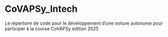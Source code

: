 # CoVAPSy_Intech
Le répertoire de code pour le développement d’une voiture autonome pour participer à la course CoVAPSy édition 2025

